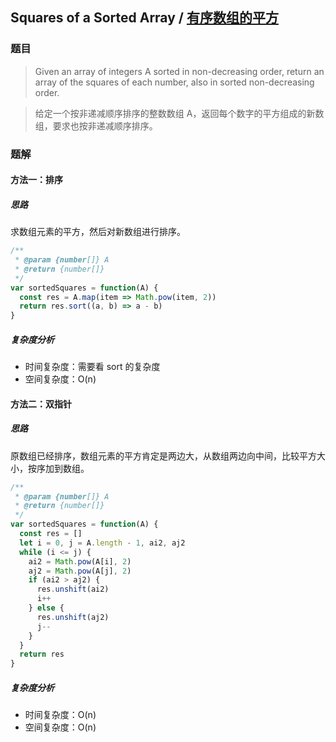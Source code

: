 ## Squares of a Sorted Array / [有序数组的平方](https://leetcode-cn.com/problems/squares-of-a-sorted-array/)
### 题目
> Given an array of integers A sorted in non-decreasing order, return an array of the squares of each number, also in sorted non-decreasing order.

> 给定一个按非递减顺序排序的整数数组 A，返回每个数字的平方组成的新数组，要求也按非递减顺序排序。

### 题解
#### 方法一：排序
##### 思路
求数组元素的平方，然后对新数组进行排序。

```js
/**
 * @param {number[]} A
 * @return {number[]}
 */
var sortedSquares = function(A) {
  const res = A.map(item => Math.pow(item, 2))
  return res.sort((a, b) => a - b)
}
```

##### 复杂度分析
+ 时间复杂度：需要看 sort 的复杂度
+ 空间复杂度：O(n)

#### 方法二：双指针
##### 思路
原数组已经排序，数组元素的平方肯定是两边大，从数组两边向中间，比较平方大小，按序加到数组。

```js
/**
 * @param {number[]} A
 * @return {number[]}
 */
var sortedSquares = function(A) {
  const res = []
  let i = 0, j = A.length - 1, ai2, aj2
  while (i <= j) {
    ai2 = Math.pow(A[i], 2)
    aj2 = Math.pow(A[j], 2)
    if (ai2 > aj2) {
      res.unshift(ai2)
      i++
    } else {
      res.unshift(aj2)
      j--
    }
  }
  return res
}
```

##### 复杂度分析
+ 时间复杂度：O(n)
+ 空间复杂度：O(n)